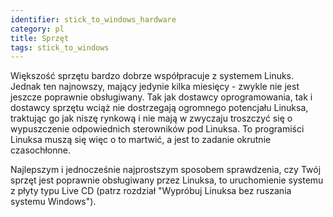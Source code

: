 ```yaml
---
identifier: stick_to_windows_hardware
category: pl
title: Sprzęt
tags: stick_to_windows
---
```


Większość sprzętu bardzo dobrze współpracuje z systemem Linuks.
Jednak ten najnowszy, mający jedynie kilka miesięcy - zwykle nie jest
jeszcze poprawnie obsługiwany. Tak jak dostawcy oprogramowania, tak
i dostawcy sprzętu wciąż nie dostrzegają ogromnego potencjału Linuksa,
traktując go jak niszę rynkową i nie mają w zwyczaju troszczyć się
o wypuszczenie odpowiednich sterowników pod Linuksa. To programiści
Linuksa muszą się więc o to martwić, a jest to zadanie okrutnie
czasochłonne.

Najlepszym i jednocześnie najprostszym sposobem sprawdzenia, czy
Twój sprzęt jest poprawnie obsługiwany przez Linuksa, to uruchomienie
systemu z płyty typu Live CD (patrz rozdział "Wypróbuj Linuksa bez
ruszania systemu Windows").

